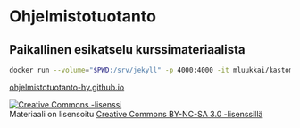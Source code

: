 # Ohjelmistotuotanto

## Paikallinen esikatselu kurssimateriaalista
```bash
docker run --volume="$PWD:/srv/jekyll" -p 4000:4000 -it mluukkai/kastomjekyl jekyll serve --watch --drafts
```

[ohjelmistotuotanto-hy.github.io](https://ohjelmistotuotanto-hy.github.io)

<a rel="license" href="http://creativecommons.org/licenses/by-nc-sa/3.0/">
  <img alt="Creative Commons -lisenssi" style="border-width:0" src="https://i.creativecommons.org/l/by-nc-sa/3.0/88x31.png"
  />
</a>
<br/> Materiaali on lisensoitu
<a rel="license" href="http://creativecommons.org/licenses/by-nc-sa/3.0/">Creative Commons BY-NC-SA 3.0 -lisenssillä</a>
